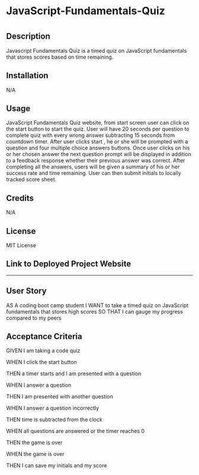 # JavaScript-Fundamentals-Quiz
# <Module-Challenge-4>

## Description
 Javascript Fundamentals Quiz is a timed quiz on JavaScript fundamentals that stores scores based on time remaining. 
  
## Installation
N/A

## Usage
  JavaScript Fundamentals Quiz website, from start screen user can click on the start button to start the quiz. User will have 20 seconds per question to complete quiz with every wrong answer subtracting 15 seconds from countdown timer. After user clicks start , he or she will be prompted with a question and four multiple choice answers buttons. Once user clicks on his or her chosen answer the next question prompt will be displayed in addition to a feedback response whether their previous answer was correct. After completing all the answers, users will be given a summary of his or her success rate and time remaining. User can then submit initials to locally tracked score sheet.   
## Credits
  N/A
## License
  MIT License

## Link to  Deployed Project Website 

  
---  
## User Story
AS A coding boot camp student I WANT to take a timed quiz on JavaScript fundamentals that stores high scores SO THAT I can gauge my progress compared to my peers


## Acceptance Criteria

GIVEN I am taking a code quiz

WHEN I click the start button

THEN a timer starts and I am presented with a question

WHEN I answer a question

THEN I am presented with another question

WHEN I answer a question incorrectly

THEN time is subtracted from the clock

WHEN all questions are answered or the timer reaches 0

THEN the game is over

WHEN the game is over

THEN I can save my initials and my score
